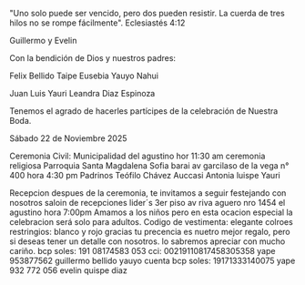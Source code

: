 
"Uno solo puede ser vencido, pero dos pueden resistir. La cuerda de tres hilos no se rompe fácilmente".
Eclesiastés 4:12


Guillermo y Evelin


Con la bendición de Dios y nuestros padres:


Felix Bellido Taipe 
Eusebia Yauyo Nahui

Juan Luis Yauri
Leandra Diaz Espinoza

Tenemos el agrado de hacerles partícipes de la celebración de Nuestra Boda.

Sábado 22 de Noviembre 2025

Ceremonia Civil: Municipalidad del agustino hor 11:30 am ceremonia religiosa Parroquia Santa Magdalena Sofia barai av garcilaso de la vega n° 400 hora 4:30 pm Padrinos Teófilo Chávez Auccasi Antonia luispe Yauri


Recepcion despues de la ceremonia, te invitamos a seguir festejando con nosotros saloin de recepciones lider´s 3er piso av riva aguero nro 1454 el agustino hora 7:00pm Amamos a los niños pero en esta ocacion especial la celebracion será solo para adultos. Codigo de vestimenta: elegante colroes restringios: blanco y rojo gracias tu precencia es nuetro mejor regalo, pero si deseas tener un detalle con nosotros. lo sabremos apreciar con mucho cariño. bcp soles: 191 08174583 053 cci: 00219110817458305358 yape 953877562 guillermo bellido yauyo cuenta bcp soles: 19171333140075 yape 932 772 056 evelin  quispe diaz